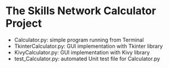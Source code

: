 # The Skills Network Calculator Project
  - Calculator.py: simple program running from Terminal
  - TkinterCalculator.py: GUI implementation with Tkinter library
  - KivyCalculator.py: GUI implementation with Kivy library
  - test_Calculator.py: automated Unit test file for Calculator.py
